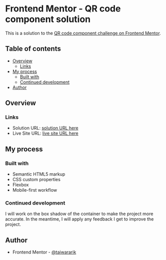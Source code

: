 # Frontend Mentor - QR code component solution

This is a solution to the [QR code component challenge on Frontend Mentor](https://www.frontendmentor.io/challenges/qr-code-component-iux_sIO_H). 

## Table of contents

- [Overview](#overview) 
  - [Links](#links)
- [My process](#my-process)
  - [Built with](#built-with)
  - [Continued development](#continued-development)
- [Author](#author)

## Overview

### Links

- Solution URL: [solution URL here](https://github.com/tajwararik/Frontend-Mentor-Challenge-1)
- Live Site URL: [live site URL here](https://tajwararik.github.io/Frontend-Mentor-Challenge-1/)

## My process

### Built with

- Semantic HTML5 markup
- CSS custom properties
- Flexbox
- Mobile-first workflow

### Continued development

I will work on the box shadow of the container to make the project more accurate. In the meantime, I will apply any feedback I get to improve the project.

## Author

- Frontend Mentor - [@tajwararik](https://www.frontendmentor.io/profile/tajwararik)
